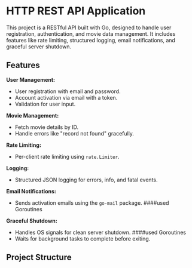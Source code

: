 # HTTP REST API Application

This project is a RESTful API built with Go, designed to handle user registration, authentication, and movie data management. It includes features like rate limiting, structured logging, email notifications, and graceful server shutdown.

## Features

**User Management:**

* User registration with email and password.
* Account activation via email with a token.
* Validation for user input.

**Movie Management:**

* Fetch movie details by ID.
* Handle errors like "record not found" gracefully.

**Rate Limiting:**

* Per-client rate limiting using `rate.Limiter`.

**Logging:**

* Structured JSON logging for errors, info, and fatal events.

**Email Notifications:**  

* Sends activation emails using the `go-mail` package. ####used Goroutines

**Graceful Shutdown:**

* Handles OS signals for clean server shutdown. ####used Goroutines
* Waits for background tasks to complete before exiting.

## Project Structure

